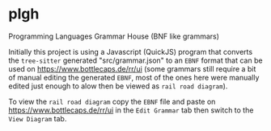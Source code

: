 # plgh
Programming Languages Grammar House (BNF like grammars)

Initially this project is using a Javascript (QuickJS) program that converts the  `tree-sitter` generated "src/grammar.json" to an
`EBNF` format that can be used on https://www.bottlecaps.de/rr/ui (some grammars still require a bit of manual editing the generated `EBNF`, most of the ones here were manually edited just enough to alow then be viewed as `rail road diagram`).

To view the `rail road diagram` copy the `EBNF` file and paste on https://www.bottlecaps.de/rr/ui in the `Edit Grammar` tab then switch to the `View Diagram` tab.
